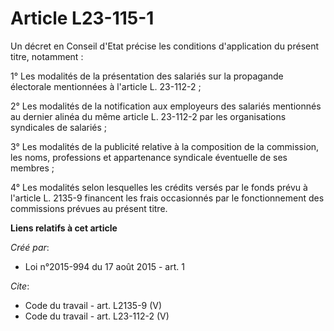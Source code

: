 # Article L23-115-1

Un décret en Conseil d'Etat précise les conditions d'application du présent titre, notamment : 

1° Les modalités de la présentation des salariés sur la propagande électorale mentionnées à l'article L. 23-112-2 ; 

2° Les modalités de la notification aux employeurs des salariés mentionnés au dernier alinéa du même article L. 23-112-2 par
les organisations syndicales de salariés ; 

3° Les modalités de la publicité relative à la composition de la commission, les noms, professions et appartenance syndicale
éventuelle de ses membres ; 

4° Les modalités selon lesquelles les crédits versés par le fonds prévu à l'article L. 2135-9 financent les frais occasionnés
par le fonctionnement des commissions prévues au présent titre.

**Liens relatifs à cet article**

_Créé par_:

  - Loi n°2015-994 du 17 août 2015 - art. 1

_Cite_:

  - Code du travail - art. L2135-9 (V)
  - Code du travail - art. L23-112-2 (V)
